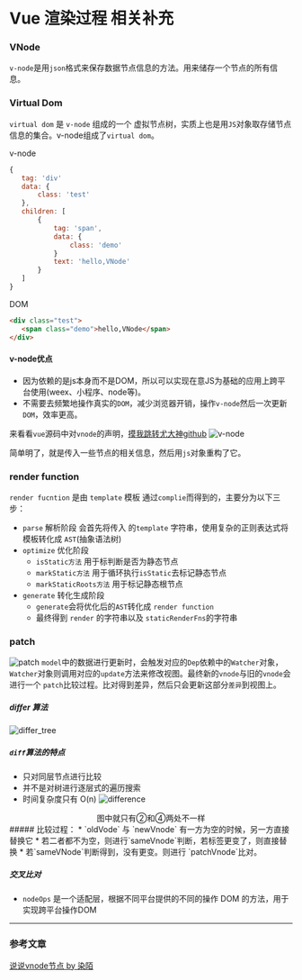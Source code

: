 # Vue 渲染过程 相关补充

### VNode
 `v-node`是用`json`格式来保存数据节点信息的方法。用来储存一个节点的所有信息。

### Virtual Dom
 `virtual dom` 是 `v-node` 组成的一个 虚拟节点树，实质上也是用`JS`对象取存储节点信息的集合。v-node组成了`virtual dom`。

 v-node
 ```js
{
    tag: 'div'
    data: {
        class: 'test'
    },
    children: [
        {
            tag: 'span',
            data: {
                class: 'demo'
            }
            text: 'hello,VNode'
        }
    ]
}
 ```

 DOM
 ```html
<div class="test">
    <span class="demo">hello,VNode</span>
</div>
 ```
#### v-node优点
* 因为依赖的是js本身而不是DOM，所以可以实现在意JS为基础的应用上跨平台使用(weex、小程序、node等)。
* 不需要去频繁地操作真实的`DOM`，减少浏览器开销，操作`v-node`然后一次更新`DOM`，效率更高。

来看看`vue`源码中对`vnode`的声明，[摸我跳转尤大神github](https://github.com/vuejs/vue/blob/3b43c81216c2e29bd519c447e930d6512b5782e8/dist/vue.common.js#L720)
![v-node](../blog_assets/vnode.png)

简单明了，就是传入一些节点的相关信息，然后用`js`对象重构了它。

### render function
  `render fucntion` 是由 `template` 模板 通过`complie`而得到的，主要分为以下三步：
 *  `parse` 解析阶段
       会首先将传入 的`template` 字符串，使用复杂的正则表达式将模板转化成 `AST`(抽象语法树)
 * `optimize` 优化阶段
    * `isStatic方法` 用于标判断是否为静态节点
    * `markStatic方法`  用于循环执行`isStatic`去标记静态节点
    * `markStaticRoots方法` 用于标记静态根节点
 * `generate` 转化生成阶段
      * `generate`会将优化后的`AST`转化成 `render function` 
      * 最终得到 `render` 的字符串以及 `staticRenderFns`的字符串

### patch
![patch](../blog_assets/patch_zoom.png)
`model`中的数据进行更新时，会触发对应的`Dep`依赖中的`Watcher`对象，`Watcher`对象则调用对应的`update`方法来修改视图。最终新的`vnode`与旧的`vnode`会进行一个 `patch`比较过程。比对得到差异，然后只会更新这部分`差异`到视图上。 
##### differ 算法
![differ_tree](../blog_assets/differ_tree.png)
##### `diff`算法的特点
* 只对同层节点进行比较
* 并不是对树进行逐层式的遍历搜索
* 时间复杂度只有 O(n) 
![difference](../blog_assets/difference.png)
<div style="text-align:center;">图中就只有②和④两处不一样</div>
##### 比较过程：
* `oldVode` 与 `newVnode` 有一方为空的时候，另一方直接替换它
* 若二者都不为空，则进行`sameVnode`判断，若标签更变了，则直接替换
* 若`sameVNode`判断得到，没有更变。则进行 `patchVnode`比对。

##### 交叉比对
* `nodeOps` 是一个适配层，根据不同平台提供的不同的操作 DOM 的方法，用于实现跨平台操作DOM

___
### 参考文章
[说说vnode节点 by 染陌](https://juejin.im/post/59b53a595188257e7406fe3d)
